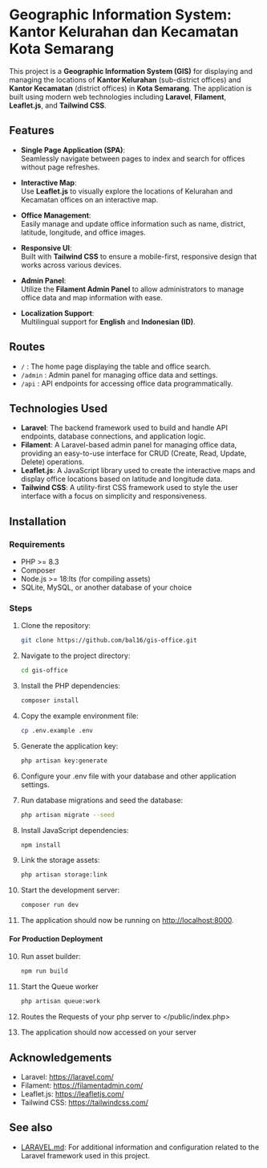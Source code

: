 # Geographic Information System: Kantor Kelurahan dan Kecamatan Kota Semarang

This project is a **Geographic Information System (GIS)** for displaying and managing the locations of **Kantor Kelurahan** (sub-district offices) and **Kantor Kecamatan** (district offices) in **Kota Semarang**. The application is built using modern web technologies including **Laravel**, **Filament**, **Leaflet.js**, and **Tailwind CSS**.

## Features

- **Single Page Application (SPA)**:  
  Seamlessly navigate between pages to index and search for offices without page refreshes.

- **Interactive Map**:  
  Use **Leaflet.js** to visually explore the locations of Kelurahan and Kecamatan offices on an interactive map.

- **Office Management**:  
  Easily manage and update office information such as name, district, latitude, longitude, and office images.

- **Responsive UI**:  
  Built with **Tailwind CSS** to ensure a mobile-first, responsive design that works across various devices.

- **Admin Panel**:  
  Utilize the **Filament Admin Panel** to allow administrators to manage office data and map information with ease.

- **Localization Support**:  
  Multilingual support for **English** and **Indonesian (ID)**.

## Routes

- `/` : The home page displaying the table and office search.
- `/admin` : Admin panel for managing office data and settings.
- `/api` : API endpoints for accessing office data programmatically.

## Technologies Used

- **Laravel**: The backend framework used to build and handle API endpoints, database connections, and application logic.
- **Filament**: A Laravel-based admin panel for managing office data, providing an easy-to-use interface for CRUD (Create, Read, Update, Delete) operations.
- **Leaflet.js**: A JavaScript library used to create the interactive maps and display office locations based on latitude and longitude data.
- **Tailwind CSS**: A utility-first CSS framework used to style the user interface with a focus on simplicity and responsiveness.

## Installation

### Requirements

- PHP >= 8.3
- Composer
- Node.js >= 18:lts (for compiling assets)
- SQLite, MySQL, or another database of your choice

### Steps

1. Clone the repository:

   ```bash
   git clone https://github.com/bal16/gis-office.git
   ```

2. Navigate to the project directory:

    ```bash
    cd gis-office
    ```

3. Install the PHP dependencies:

   ```bash
   composer install
   ```

4. Copy the example environment file:

    ```bash
    cp .env.example .env
    ```

5. Generate the application key:

    ```bash
    php artisan key:generate
    ```

6. Configure your .env file with your database and other application settings.

7. Run database migrations and seed the database:

    ```bash
    php artisan migrate --seed
    ```

8. Install JavaScript dependencies:

    ```bash
    npm install
    ```

9. Link the storage assets:

    ```bash
    php artisan storage:link
    ```

10. Start the development server:

    ```bash
    composer run dev
    ```

11. The application should now be running on <http://localhost:8000>.

#### For Production Deployment

10. Run asset builder:

    ```bash
    npm run build
    ```

11. Start the Queue worker

    ```bash
    php artisan queue:work
    ```

12. Routes the Requests of your php server to </public/index.php>
13. The application should now accessed on your server

## Acknowledgements

- Laravel: <https://laravel.com/>
- Filament: <https://filamentadmin.com/>
- Leaflet.js: <https://leafletjs.com/>
- Tailwind CSS: <https://tailwindcss.com/>

## See also

- [LARAVEL.md](LARAVEL.md): For additional information and configuration related to the Laravel framework used in this project.
